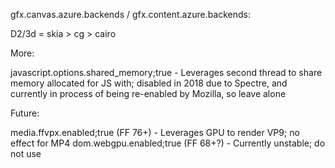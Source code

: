 gfx.canvas.azure.backends / gfx.content.azure.backends:

D2/3d = skia > cg > cairo

More:

javascript.options.shared_memory;true - Leverages second thread to share memory allocated for JS with; disabled in 2018 due to Spectre, and currently in process of being re-enabled by Mozilla, so leave alone

Future:

media.ffvpx.enabled;true (FF 76+) - Leverages GPU to render VP9; no effect for MP4
dom.webgpu.enabled;true (FF 68+?) - Currently unstable; do not use
